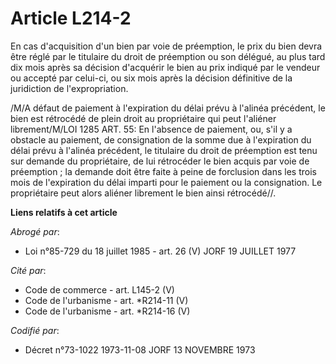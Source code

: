 # Article L214-2

En cas d'acquisition d'un bien par voie de préemption, le prix du bien devra être réglé par le titulaire du droit de
préemption ou son délégué, au plus tard dix mois après sa décision d'acquérir le bien au prix indiqué par le vendeur ou
accepté par celui-ci, ou six mois après la décision définitive de la juridiction de l'expropriation.

/M/A défaut de paiement à l'expiration du délai prévu à l'alinéa précédent, le bien est rétrocédé de plein droit au
propriétaire qui peut l'aliéner librement/M/LOI  1285 ART. 55: En l'absence de paiement, ou, s'il y a obstacle au paiement,
de consignation de la somme due à l'expiration du délai prévu à l'alinéa précédent, le titulaire du droit de préemption est
tenu sur demande du propriétaire, de lui rétrocéder le bien acquis par voie de préemption ; la demande doit être faite à
peine de forclusion dans les trois mois de l'expiration du délai imparti pour le paiement ou la consignation. Le propriétaire
peut alors aliéner librement le bien ainsi rétrocédé//.

**Liens relatifs à cet article**

_Abrogé par_:

  - Loi n°85-729 du 18 juillet 1985 - art. 26 (V) JORF 19 JUILLET 1977

_Cité par_:

  - Code de commerce - art. L145-2 (V)
  - Code de l'urbanisme - art. *R214-11 (V)
  - Code de l'urbanisme - art. *R214-16 (V)

_Codifié par_:

  - Décret n°73-1022 1973-11-08 JORF 13 NOVEMBRE 1973
